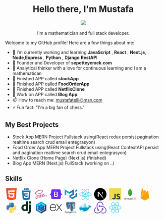 <div id="header" align="center">
  <h1>Hello there, I'm Mustafa</h1>
  <img src="DALL·E 2024-06-04 06.55.59 - Create a cartoon avatar of a man based on the first uploaded image, in the style of the second uploaded image. The man should have a similar hairstyle.webp" width="200" />
  <p>I'm a mathematician and full stack developer.</p>
</div>



Welcome to my GitHub profile! Here are a few things about me:

- 🌱 I’m currently working and learning **JavaScript** , **React** , **Next.js**, **Node**,**Express** , **Python** , **Django** **RestAPI**
- 🚀 Founder and Developer of **sepetteyemek.com**
- 🧠 Analytical thinker with a love for continuous learning and I am a mathematican
- 💼 Finished APP called **stockApp**
- 💼 Finished APP called **FoodOrderApp**
- 💼 Finished APP called **NetflixClone**
- 💼 Work on APP called **Blog App**
- 📫 How to reach me: mustafatelli@msn.com
- ⚡ Fun fact: "I'm a big fan of chess."

## My Best Projects

- Stock App MERN Project Fullstack using(React redux persist pagination realtime search crud email entegrasyon)
- Food Order App MERN Project Fullstack using(React ContextAPI persist and  pagination realtime search crud email entegrasyon)
- Netflix Clone (Home Page) (Next.js) (finished)
- Blog App MERN (Next.js) FullStack (working on ..)

## Skills

<div>
 <img src="https://github.com/devicons/devicon/blob/master/icons/html5/html5-original.svg" title="HTML5" alt="HTML" width="40" height="40"/>&nbsp;
 <img src="https://github.com/devicons/devicon/blob/master/icons/css3/css3-plain-wordmark.svg"  title="CSS3" alt="CSS" width="40" height="40"/>&nbsp;
 <img src="https://github.com/devicons/devicon/blob/master/icons/sass/sass-original.svg" title="SASS" alt="SASS" width="40" height="40"/>&nbsp;
 <img src="https://github.com/devicons/devicon/blob/master/icons/bootstrap/bootstrap-plain.svg" title="Bootstrap" alt="Bootstrap" width="40" height="40"/>&nbsp;
 <img src="https://github.com/devicons/devicon/blob/master/icons/materialui/materialui-original.svg" title="MUI" alt="MUI" width="40" height="40"/>&nbsp;
 <img src="https://github.com/devicons/devicon/blob/master/icons/react/react-original.svg" title="React" alt="React" width="40" height="40"/>&nbsp;
 <img src="https://github.com/devicons/devicon/blob/master/icons/nextjs/nextjs-original.svg" title="Next.js" alt="Next.js" width="40" height="40"/>&nbsp;
 <img src="https://github.com/devicons/devicon/blob/master/icons/javascript/javascript-original.svg" title="JavaScript" alt="JavaScript" width="40" height="40"/>&nbsp;
 <img src="https://github.com/devicons/devicon/blob/master/icons/mongodb/mongodb-original-wordmark.svg" title="mongoDB"  alt="mongoDB" width="40" height="40"/>&nbsp;
 <img src="https://github.com/devicons/devicon/blob/master/icons/firebase/firebase-plain.svg" title="Firebase" alt="Firebase" width="40" height="40"/>&nbsp;
 <img src="https://github.com/devicons/devicon/blob/master/icons/python/python-original.svg" title="Python" alt="Python" width="40" height="40"/>&nbsp;
 <img src="https://github.com/devicons/devicon/blob/master/icons/django/django-plain.svg" title="Django" alt="Django" width="40" height="40"/>&nbsp;
 <img src="https://github.com/devicons/devicon/blob/master/icons/sequelize/sequelize-original.svg" title="Sequelize" alt="Sequelize" width="40" height="40"/>&nbsp;
 <img src="https://github.com/devicons/devicon/blob/master/icons/express/express-original.svg" title="Express" alt="Express" width="40" height="40"/>&nbsp;
 <img src="https://github.com/devicons/devicon/blob/master/icons/postgresql/postgresql-original-wordmark.svg" title="PostgreSQL" alt="PostgreSQL" width="40" height="40"/>&nbsp;
 <img src="https://github.com/devicons/devicon/blob/master/icons/docker/docker-plain.svg" title="Docker" alt="Docker" width="40" height="40"/>&nbsp;
 <img src="https://github.com/devicons/devicon/blob/master/icons/redux/redux-original.svg" title="Redux" alt="Redux" width="40" height="40"/>&nbsp;
 <img src="https://github.com/devicons/devicon/blob/master/icons/react/react-original.svg" title="React" alt="React" width="40" height="40"/>&nbsp;
</div>


